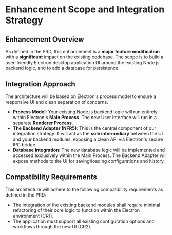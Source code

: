 # Enhancement Scope and Integration Strategy

## Enhancement Overview

As defined in the PRD, this enhancement is a **major feature modification** with a **significant** impact on the existing codebase. The scope is to build a user-friendly Electron desktop application UI around the existing Node.js backend logic, and to add a database for persistence.

## Integration Approach

The architecture will be based on Electron's process model to ensure a responsive UI and clean separation of concerns.

* **Process Model**: Your existing Node.js backend logic will run entirely within Electron's **Main Process**. The new User Interface will run in a separate **Renderer Process**.
* **The Backend Adapter (NFR5)**: This is the central component of our integration strategy. It will act as the **sole intermediary** between the UI and your backend modules, exposing a clean API via Electron's secure IPC bridge.
* **Database Integration**: The new database logic will be implemented and accessed exclusively within the Main Process. The Backend Adapter will expose methods to the UI for saving/loading configurations and history.

## Compatibility Requirements

This architecture will adhere to the following compatibility requirements as defined in the PRD:
* The integration of the existing backend modules shall require minimal refactoring of their core logic to function within the Electron environment (CR1).
* The application must support all existing configuration options and workflows through the new UI (CR2). 